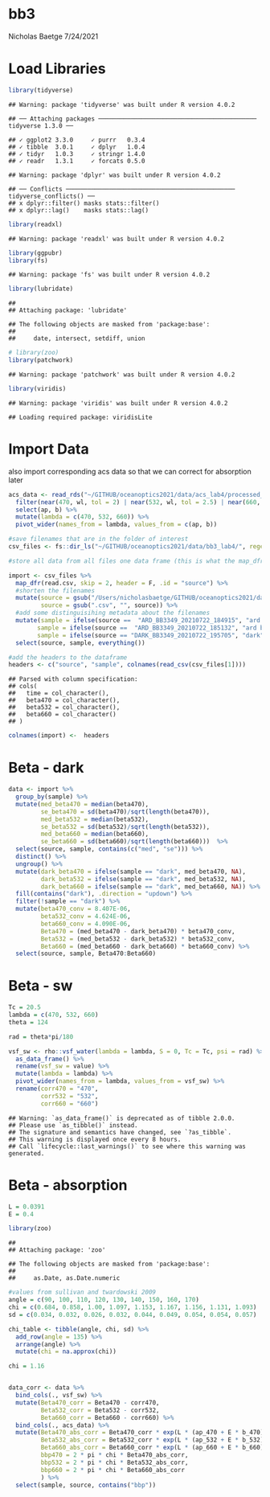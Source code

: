 bb3
================
Nicholas Baetge
7/24/2021

# Load Libraries

``` r
library(tidyverse)
```

    ## Warning: package 'tidyverse' was built under R version 4.0.2

    ## ── Attaching packages ──────────────────────────────────────────── tidyverse 1.3.0 ──

    ## ✓ ggplot2 3.3.0     ✓ purrr   0.3.4
    ## ✓ tibble  3.0.1     ✓ dplyr   1.0.4
    ## ✓ tidyr   1.0.3     ✓ stringr 1.4.0
    ## ✓ readr   1.3.1     ✓ forcats 0.5.0

    ## Warning: package 'dplyr' was built under R version 4.0.2

    ## ── Conflicts ─────────────────────────────────────────────── tidyverse_conflicts() ──
    ## x dplyr::filter() masks stats::filter()
    ## x dplyr::lag()    masks stats::lag()

``` r
library(readxl)
```

    ## Warning: package 'readxl' was built under R version 4.0.2

``` r
library(ggpubr)
library(fs)
```

    ## Warning: package 'fs' was built under R version 4.0.2

``` r
library(lubridate)
```

    ## 
    ## Attaching package: 'lubridate'

    ## The following objects are masked from 'package:base':
    ## 
    ##     date, intersect, setdiff, union

``` r
# library(zoo)
library(patchwork)
```

    ## Warning: package 'patchwork' was built under R version 4.0.2

``` r
library(viridis)
```

    ## Warning: package 'viridis' was built under R version 4.0.2

    ## Loading required package: viridisLite

# Import Data

also import corresponding acs data so that we can correct for absorption
later

``` r
acs_data <- read_rds("~/GITHUB/oceanoptics2021/data/acs_lab4/processed_acs_lab4.rds") %>% 
  filter(near(470, wl, tol = 2) | near(532, wl, tol = 2.5) | near(660, wl, tol = 2) ) %>% 
  select(ap, b) %>% 
  mutate(lambda = c(470, 532, 660)) %>% 
  pivot_wider(names_from = lambda, values_from = c(ap, b))
```

``` r
#save filenames that are in the folder of interest
csv_files <- fs::dir_ls("~/GITHUB/oceanoptics2021/data/bb3_lab4/", regexp = "\\.csv$")
```

``` r
#store all data from all files one data frame (this is what the map_dfr function does). We'll add the filenames to the dataframe as well, in a column called "source. 

import <- csv_files %>% 
  map_dfr(read.csv, skip = 2, header = F, .id = "source") %>% 
  #shorten the filenames
  mutate(source = gsub("/Users/nicholasbaetge/GITHUB/oceanoptics2021/data/bb3_lab4/", "", source),
         source = gsub(".csv", "", source)) %>% 
  #add some distinguisihing metadata about the filenames 
  mutate(sample = ifelse(source ==  "ARD_BB3349_20210722_184915", "ard a", NA),
        sample = ifelse(source ==  "ARD_BB3349_20210722_185132", "ard b", sample),
        sample = ifelse(source == "DARK_BB3349_20210722_195705", "dark", sample)) %>%
  select(source, sample, everything())

#add the headers to the dataframe
headers <- c("source", "sample", colnames(read_csv(csv_files[1])))
```

    ## Parsed with column specification:
    ## cols(
    ##   time = col_character(),
    ##   beta470 = col_character(),
    ##   beta532 = col_character(),
    ##   beta660 = col_character()
    ## )

``` r
colnames(import) <-  headers
```

# Beta - dark

``` r
data <- import %>% 
  group_by(sample) %>% 
  mutate(med_beta470 = median(beta470),
         se_beta470 = sd(beta470)/sqrt(length(beta470)),
         med_beta532 = median(beta532), 
         se_beta532 = sd(beta532)/sqrt(length(beta532)),
         med_beta660 = median(beta660),
         se_beta660 = sd(beta660)/sqrt(length(beta660)))  %>% 
  select(source, sample, contains(c("med", "se"))) %>% 
  distinct() %>% 
  ungroup() %>% 
  mutate(dark_beta470 = ifelse(sample == "dark", med_beta470, NA),
         dark_beta532 = ifelse(sample == "dark", med_beta532, NA),
         dark_beta660 = ifelse(sample == "dark", med_beta660, NA)) %>% 
  fill(contains("dark"), .direction = "updown") %>% 
  filter(!sample == "dark") %>% 
  mutate(beta470_conv = 8.407E-06,
         beta532_conv = 4.624E-06,
         beta660_conv = 4.090E-06, 
         Beta470 = (med_beta470 - dark_beta470) * beta470_conv,
         Beta532 = (med_beta532 - dark_beta532) * beta532_conv,
         Beta660 = (med_beta660 - dark_beta660) * beta660_conv) %>%
  select(source, sample, Beta470:Beta660)
```

# Beta - sw

``` r
Tc = 20.5
lambda = c(470, 532, 660)
theta = 124

rad = theta*pi/180
```

``` r
vsf_sw <- rho::vsf_water(lambda = lambda, S = 0, Tc = Tc, psi = rad) %>% 
  as_data_frame() %>% 
  rename(vsf_sw = value) %>% 
  mutate(lambda = lambda) %>% 
  pivot_wider(names_from = lambda, values_from = vsf_sw) %>% 
  rename(corr470 = "470",
         corr532 = "532",
         corr660 = "660")
```

    ## Warning: `as_data_frame()` is deprecated as of tibble 2.0.0.
    ## Please use `as_tibble()` instead.
    ## The signature and semantics have changed, see `?as_tibble`.
    ## This warning is displayed once every 8 hours.
    ## Call `lifecycle::last_warnings()` to see where this warning was generated.

# Beta - absorption

``` r
L = 0.0391
E = 0.4

library(zoo)
```

    ## 
    ## Attaching package: 'zoo'

    ## The following objects are masked from 'package:base':
    ## 
    ##     as.Date, as.Date.numeric

``` r
#values from sullivan and twardowski 2009
angle = c(90, 100, 110, 120, 130, 140, 150, 160, 170)
chi = c(0.684, 0.858, 1.00, 1.097, 1.153, 1.167, 1.156, 1.131, 1.093)
sd = c(0.034, 0.032, 0.026, 0.032, 0.044, 0.049, 0.054, 0.054, 0.057)

chi_table <- tibble(angle, chi, sd) %>% 
  add_row(angle = 135) %>% 
  arrange(angle) %>% 
  mutate(chi = na.approx(chi))

chi = 1.16


data_corr <- data %>% 
  bind_cols(., vsf_sw) %>% 
  mutate(Beta470_corr = Beta470 - corr470,
         Beta532_corr = Beta532 - corr532,
         Beta660_corr = Beta660 - corr660) %>%
  bind_cols(., acs_data) %>% 
  mutate(Beta470_abs_corr = Beta470_corr * exp(L * (ap_470 + E * b_470)),
         Beta532_abs_corr = Beta532_corr * exp(L * (ap_532 + E * b_532)),
         Beta660_abs_corr = Beta660_corr * exp(L * (ap_660 + E * b_660)),
         bbp470 = 2 * pi * chi * Beta470_abs_corr,
         bbp532 = 2 * pi * chi * Beta532_abs_corr,
         bbp660 = 2 * pi * chi * Beta660_abs_corr
         ) %>%
  select(sample, source, contains("bbp"))
```
